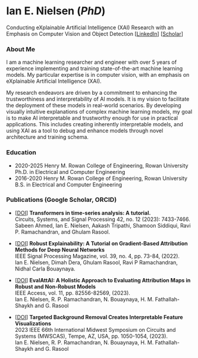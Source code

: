 
# Ian E. Nielsen (*PhD*)

Conducting eXplainable Artificial Intelligence (XAI) Research with an Emphasis on Computer Vision and Object Detection [[LinkedIn](https://www.linkedin.com/in/ianenielsen/)] [[Scholar](https://scholar.google.com/citations?hl=en&user=hJd3fSUAAAAJ)]

### About Me
I am a machine learning researcher and engineer with over 5 years of experience implementing and training state-of-the-art machine learning models. My particular expertise is in computer vision, with an emphasis on eXplainable Artificial Intelligence (XAI). 

My research endeavors are driven by a commitment to enhancing the trustworthiness and interpretability of AI models. It is my vision to facilitate the deployment of these models in real-world scenarios. By developing visually intuitive explanations of complex machine learning models, my goal is to make AI interpretable and trustworthy enough for use in practical applications. This includes creating inherently interpretable models, and using XAI as a tool to debug and enhance models through novel architecture and training schema.

### Education

- 2020-2025 Henry M. Rowan College of Engineering, Rowan University Ph.D. in Electrical and Computer Engineering
- 2016-2020 Henry M. Rowan College of Engineering, Rowan University B.S. in Electrical and Computer Engineering

### Publications (Google Scholar, ORCID)

- [[DOI](https://doi.org/10.1007/s00034-023-02454-8)] **Transformers in time-series analysis: A tutorial.** \
Circuits, Systems, and Signal Processing 42, no. 12 (2023): 7433-7466.\
Sabeen Ahmed, Ian E. Nielsen, Aakash Tripathi, Shamoon Siddiqui, Ravi P. Ramachandran, and Ghulam Rasool.

- [[DOI](https://doi.org/10.1109/MSP.2022.3142719)] **Robust Explainability: A Tutorial on Gradient-Based Attribution Methods for Deep Neural Networks** \
IEEE Signal Processing Magazine, vol. 39, no. 4, pp. 73-84, (2022).\
Ian E. Nielsen, Dimah Dera, Ghulam Rasool, Ravi P Ramachandran, Nidhal Carla Bouaynaya.

- [[DOI](https://doi.org/10.1109/ACCESS.2023.3300242)] **EvalAttAI: A Holistic Approach to Evaluating Attribution Maps in Robust and Non-Robust Models** \
IEEE Access, vol. 11, pp. 82556-82569, (2023).\
Ian E. Nielsen, R. P. Ramachandran, N. Bouaynaya, H. M. Fathallah-Shaykh and G. Rasool

- [[DOI](https://doi.org/10.1109/MWSCAS57524.2023.10405878)] **Targeted Background Removal Creates Interpretable Feature Visualizations** \
2023 IEEE 66th International Midwest Symposium on Circuits and Systems (MWSCAS), Tempe, AZ, USA, pp. 1050-1054, (2023).\
Ian E. Nielsen, R. P. Ramachandran, N. Bouaynaya, H. M. Fathallah-Shaykh and G. Rasool

<!--### I am an eXplainable Artificial Intelligence (XAI) researcher. 
My goal is to improve trust and make AI interpretable to humans.


<img src="https://github.com/nielseni6/nielseni6/assets/36169018/80a8066c-3901-48e0-a13a-b01f0cc3ea66" width="510" /> <img src="https://github.com/nielseni6/nielseni6/assets/36169018/b31a799f-f47a-4aee-b435-cd8c764ffd06" width="410" />

![image](https://github.com/nielseni6/nielseni6/assets/36169018/e770030f-139c-4fd6-bacd-00c970f0c183)
-->

<!--[![My GitHub Stats](https://github-readme-stats.vercel.app/api/?username=nielseni6&count_private=true&theme=tokyonight&showicons=true)]()
[![My GitHub Language Stats](https://github-readme-stats.vercel.app/api/top-langs/?username=nielseni6&langs_count=5&theme=tokyonight)]()
-->
<!--
**nielseni6/nielseni6** is a ✨ _special_ ✨ repository because its `README.md` (this file) appears on your GitHub profile.

Here are some ideas to get you started:

- 🔭 I’m currently working on ...
- 🌱 I’m currently learning ...
- 👯 I’m looking to collaborate on ...
- 🤔 I’m looking for help with ...
- 💬 Ask me about ...
- 📫 How to reach me: ...
- 😄 Pronouns: ...
- ⚡ Fun fact: ...
-->
